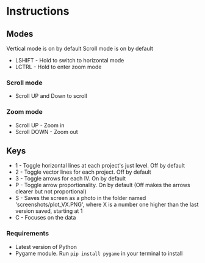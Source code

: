 # Instructions
## Modes
Vertical mode is on by default
Scroll mode is on by default
- LSHIFT - Hold to switch to horizontal mode
- LCTRL - Hold to enter zoom mode

### Scroll mode
- Scroll UP and Down to scroll
### Zoom mode
- Scroll UP - Zoom in
- Scroll DOWN - Zoom out

## Keys
- 1 - Toggle horizontal lines at each project's just level. Off by default
- 2 - Toggle vector lines for each project. Off by default
- 3 - Toggle arrows for each IV. On by default
- P - Toggle arrow proportionality. On by default (Off makes the arrows clearer but not proportional)
- S - Saves the screen as a photo in the folder named 'screenshots/plot_VX.PNG', where X is a number one higher than the last version saved, starting at 1
- C - Focuses on the data

### Requirements
- Latest version of Python
- Pygame module. Run `pip install pygame` in your terminal to install
